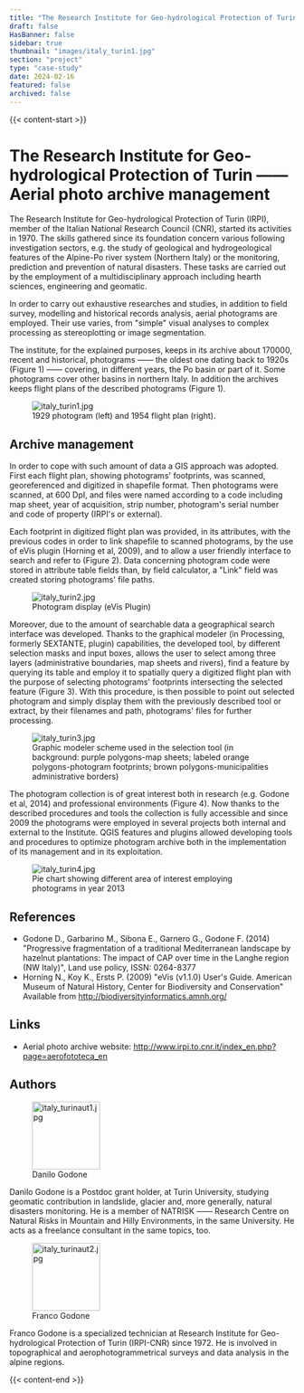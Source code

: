 ```yaml
---
title: "The Research Institute for Geo-hydrological Protection of Turin —— Aerial photo archive management"
draft: false
HasBanner: false
sidebar: true
thumbnail: "images/italy_turin1.jpg"
section: "project"
type: "case-study"
date: 2024-02-16
featured: false
archived: false
---
```

{{< content-start >}}

# The Research Institute for Geo-hydrological Protection of Turin —— Aerial photo archive management

The Research Institute for Geo-hydrological Protection of Turin (IRPI), member of the Italian National Research Council (CNR), started its activities in 1970. The skills gathered since its foundation concern various following investigation sectors, e.g. the study of geological and hydrogeological features of the Alpine-Po river system (Northern Italy) or the monitoring, prediction and prevention of natural disasters. These tasks are carried out by the employment of a multidisciplinary approach including hearth sciences, engineering and geomatic.

In order to carry out exhaustive researches and studies, in addition to field survey, modelling and historical records analysis, aerial photograms are employed. Their use varies, from "simple" visual analyses to complex processing as stereoplotting or image segmentation.

The institute, for the explained purposes, keeps in its archive about 170000, recent and historical, photograms —— the oldest one dating back to 1920s (Figure 1) —— covering, in different years, the Po basin or part of it. Some photograms cover other basins in northern Italy. In addition the archives keeps flight plans of the described photograms (Figure 1).

<figure>
<img src="../images/italy_turin1.jpg" class="align-left" alt="italy_turin1.jpg" />
<figcaption>1929 photogram (left) and 1954 flight plan (right).</figcaption>
</figure>

## Archive management

In order to cope with such amount of data a GIS approach was adopted. First each flight plan, showing photograms' footprints, was scanned, georeferenced and digitized in shapefile format. Then photograms were scanned, at 600 DpI, and files were named according to a code including map sheet, year of acquisition, strip number, photogram's serial number and code of property (IRPI's or external).

Each footprint in digitized flight plan was provided, in its attributes, with the previous codes in order to link shapefile to scanned photograms, by the use of eVis plugin (Horning et al, 2009), and to allow a user friendly interface to search and refer to (Figure 2). Data concerning photogram code were stored in attribute table fields than, by field calculator, a "Link" field was created storing photograms' file paths.

<figure>
<img src="../images/italy_turin2.jpg" class="align-left" alt="italy_turin2.jpg" />
<figcaption>Photogram display (eVis Plugin)</figcaption>
</figure>

Moreover, due to the amount of searchable data a geographical search interface was developed. Thanks to the graphical modeler (in Processing, formerly SEXTANTE, plugin) capabilities, the developed tool, by different selection masks and input boxes, allows the user to select among three layers (administrative boundaries, map sheets and rivers), find a feature by querying its table and employ it to spatially query a digitized flight plan with the purpose of selecting photograms' footprints intersecting the selected feature (Figure 3). With this procedure, is then possible to point out selected photogram and simply display them with the previously described tool or extract, by their filenames and path, photograms' files for further processing.

<figure>
<img src="../images/italy_turin3.jpg" class="align-left" alt="italy_turin3.jpg" />
<figcaption>Graphic modeler scheme used in the selection tool (in background: purple polygons-map sheets; labeled orange polygons-photogram footprints; brown polygons-municipalities administrative borders)</figcaption>
</figure>

The photogram collection is of great interest both in research (e.g. Godone et al, 2014) and professional environments (Figure 4). Now thanks to the described procedures and tools the collection is fully accessible and since 2009 the photograms were employed in several projects both internal and external to the Institute. QGIS features and plugins allowed developing tools and procedures to optimize photogram archive both in the implementation of its management and in its exploitation.

<figure>
<img src="../images/italy_turin4.jpg" class="align-left" alt="italy_turin4.jpg" />
<figcaption>Pie chart showing different area of interest employing photograms in year 2013</figcaption>
</figure>

## References

-   Godone D., Garbarino M., Sibona E., Garnero G., Godone F. (2014) "Progressive fragmentation of a traditional Mediterranean landscape by hazelnut plantations: The impact of CAP over time in the Langhe region (NW Italy)", Land use policy, ISSN: 0264-8377
-   Horning N., Koy K., Ersts P. (2009) "eVis (v1.1.0) User\'s Guide. American Museum of Natural History, Center for Biodiversity and Conservation" Available from <http://biodiversityinformatics.amnh.org/>

## Links

-   Aerial photo archive website: <http://www.irpi.to.cnr.it/index_en.php?page=aerofototeca_en>

## Authors

<figure>
<img src="../images/italy_turinaut1.jpg" class="align-left" height="120" alt="italy_turinaut1.jpg" />
<figcaption>Danilo Godone</figcaption>
</figure>

Danilo Godone is a Postdoc grant holder, at Turin University, studying geomatic contribution in landslide, glacier and, more generally, natural disasters monitoring. He is a member of NATRISK —— Research Centre on Natural Risks in Mountain and Hilly Environments, in the same University. He acts as a freelance consultant in the same topics, too.

<figure>
<img src="../images/italy_turinaut2.jpg" class="align-left" width="120" alt="italy_turinaut2.jpg" />
<figcaption>Franco Godone</figcaption>
</figure>

Franco Godone is a specialized technician at Research Institute for Geo-hydrological Protection of Turin (IRPI-CNR) since 1972. He is involved in topographical and aerophotogrammetrical surveys and data analysis in the alpine regions.

{{< content-end >}}
